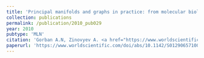 ```yaml
---
title: 'Principal manifolds and graphs in practice: from molecular biology to dynamical systems'
collection: publications
permalink: /publication/2010_pub029
year: 2010
pubtype: 'MLN'
citation: 'Gorban A.N, Zinovyev A. <a href="https://www.worldscientific.com/doi/abs/10.1142/S0129065710002383">Principal manifolds and graphs in practice: from molecular biology to dynamical systems</a>. 2010. <i>Int J Neural Syst</i> 20(3):219-32'
paperurl: 'https://www.worldscientific.com/doi/abs/10.1142/S0129065710002383'
---
```

